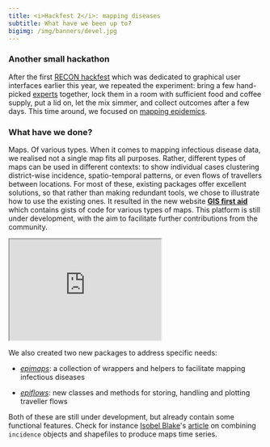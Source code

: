 ```yaml
---
title: <i>Hackfest 2</i>: mapping diseases 
subtitle: What have we been up to?
bigimg: /img/banners/devel.jpg
---
```



### Another small hackathon

After the first [RECON hackfest](http://www.repidemicsconsortium.org/hackfest1/)
which was dedicated to graphical user interfaces earlier this year, we repeated
the experiment: bring a few hand-picked
[experts](http://www.repidemicsconsortium.org/hackfest2/#participants) together,
lock them in a room with sufficient food and coffee supply, put a lid on, let
the mix simmer, and collect outcomes after a few days. This time around, we
focused on [mapping epidemics](http://www.repidemicsconsortium.org/hackfest2/).




### What have we done?

Maps. Of various types. When it comes to mapping infectious disease data, we
realised not a single map fits all purposes. Rather, different types of maps can
be used in different contexts: to show individual cases clustering district-wise
incidence, spatio-temporal patterns, or even flows of travellers between
locations. For most of these, existing packages offer excellent solutions, so
that rather than making redundant tools, we chose to illustrate how to use the
existing ones. It resulted in the new website [**GIS first
aid**](https://gisfirstaid.netlify.com/) which contains gists of code for
various types of maps. This platform is still under development, with the aim to
facilitate further contributions from the community.

<iframe src="https://gisfirstaid.netlify.com/" width="300" height="200">
	Snapshot of https://gisfirstaid.netlify.com/.
</iframe>


We also created two new packages to address specific needs:

* [*epimaps*](https://github.com/reconhub/epimaps): a collection of wrappers and
  helpers to facilitate mapping infectious diseases

* [*epiflows*](https://github.com/reconhub/epiflows): new classes and methods
  for storing, handling and plotting traveller flows

Both of these are still under development, but already contain some functional
features. Check for instance [Isobel
Blake](http://www.imperial.ac.uk/people/isobel.blake)'s
[article](http://gisfirstaid.netlify.com/2017/08/30/stplot/) on combining
`incidence` objects and shapefiles to produce maps time series.


